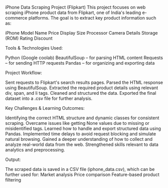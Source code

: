 iPhone Data Scraping Project (Flipkart)
This project focuses on web scraping iPhone product data from Flipkart, one of India's leading e-commerce platforms. The goal is to extract key product information such as:

 iPhone Model Name
 Price
 Display Size
 Processor
 Camera Details
 Storage (ROM)
 Rating
 Discount

Tools & Technologies Used:

 Python (Google coolab)
 BeautifulSoup – for parsing HTML content
 Requests – for sending HTTP requests
 Pandas – for organizing and exporting data

Project Workflow:
 
 Sent requests to Flipkart's search results pages.
 Parsed the HTML response using BeautifulSoup.
 Extracted the required product details using relevant div, span, and li tags.
 Cleaned and structured the data.
 Exported the final dataset into a .csv file for further analysis.

Key Challenges & Learning Outcomes:

 Identifying the correct HTML structure and dynamic classes for consistent scraping.
 Overcame issues like getting None values due to missing or misidentified tags.
 Learned how to handle and export structured data using Pandas.
 Implemented time delays to avoid request blocking and simulate natural browsing.
 Gained a deeper understanding of how to collect and analyze real-world data from the web.
 Strengthened skills relevant to data analytics and preprocessing.

Output:

 The scraped data is saved in a CSV file (iphone_data.csv), which can be further used for:
 Market analysis
 Price comparison
 Feature-based product filtering
